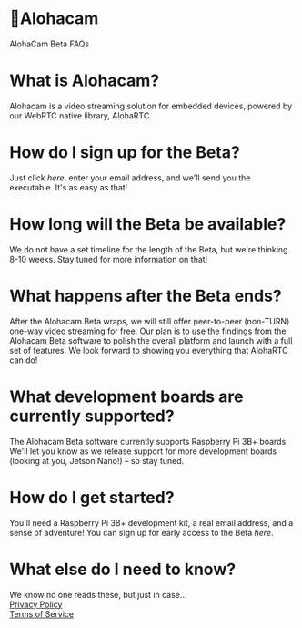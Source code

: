# 🌈Alohacam
AlohaCam Beta FAQs

# What is Alohacam?
Alohacam is a video streaming solution for embedded devices, powered by our WebRTC native library, AlohaRTC. 

# How do I sign up for the Beta?
Just click _here_, enter your email address, and we'll send you the executable. It's as easy as that! 

# How long will the Beta be available?
We do not have a set timeline for the length of the Beta, but we're thinking 8-10 weeks. Stay tuned for more information on that! 

# What happens after the Beta ends?
After the Alohacam Beta wraps, we will still offer peer-to-peer (non-TURN) one-way video streaming for free. Our plan is to use the findings from the Alohacam Beta software to polish the overall platform and launch with a full set of features. We look forward to showing you everything that AlohaRTC can do! 

# What development boards are currently supported?
The Alohacam Beta software currently supports Raspberry Pi 3B+ boards. We'll let you know as we release support for more development boards (looking at you, Jetson Nano!) – so stay tuned. 

# How do I get started?
You'll need a Raspberry Pi 3B+ development kit, a real email address, and a sense of adventure! You can sign up for early access to the Beta _here_. 

# What else do I need to know? 
We know no one reads these, but just in case... 
<br> [Privacy Policy](https://lanikailabs.com/privacy?src=github)
<br> [Terms of Service](https://lanikailabs.com/terms-of-service?src=github)
